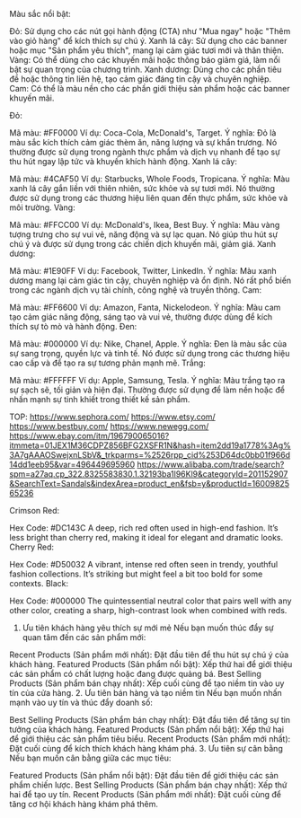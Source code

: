Màu sắc nổi bật:

Đỏ: Sử dụng cho các nút gọi hành động (CTA) như "Mua ngay" hoặc "Thêm vào giỏ hàng" để kích thích sự chú ý.
Xanh lá cây: Sử dụng cho các banner hoặc mục "Sản phẩm yêu thích", mang lại cảm giác tươi mới và thân thiện.
Vàng: Có thể dùng cho các khuyến mãi hoặc thông báo giảm giá, làm nổi bật sự quan trọng của chương trình.
Xanh dương: Dùng cho các phần tiêu đề hoặc thông tin liên hệ, tạo cảm giác đáng tin cậy và chuyên nghiệp.
Cam: Có thể là màu nền cho các phần giới thiệu sản phẩm hoặc các banner khuyến mãi.


Đỏ:

Mã màu: #FF0000
Ví dụ: Coca-Cola, McDonald's, Target.
Ý nghĩa: Đỏ là màu sắc kích thích cảm giác thèm ăn, năng lượng và sự khẩn trương. Nó thường được sử dụng trong ngành thực phẩm và dịch vụ nhanh để tạo sự thu hút ngay lập tức và khuyến khích hành động.
Xanh lá cây:

Mã màu: #4CAF50
Ví dụ: Starbucks, Whole Foods, Tropicana.
Ý nghĩa: Màu xanh lá cây gắn liền với thiên nhiên, sức khỏe và sự tươi mới. Nó thường được sử dụng trong các thương hiệu liên quan đến thực phẩm, sức khỏe và môi trường.
Vàng:

Mã màu: #FFCC00
Ví dụ: McDonald's, Ikea, Best Buy.
Ý nghĩa: Màu vàng tượng trưng cho sự vui vẻ, năng động và sự lạc quan. Nó giúp thu hút sự chú ý và được sử dụng trong các chiến dịch khuyến mãi, giảm giá.
Xanh dương:

Mã màu: #1E90FF
Ví dụ: Facebook, Twitter, LinkedIn.
Ý nghĩa: Màu xanh dương mang lại cảm giác tin cậy, chuyên nghiệp và ổn định. Nó rất phổ biến trong các ngành dịch vụ tài chính, công nghệ và truyền thông.
Cam:

Mã màu: #FF6600
Ví dụ: Amazon, Fanta, Nickelodeon.
Ý nghĩa: Màu cam tạo cảm giác năng động, sáng tạo và vui vẻ, thường được dùng để kích thích sự tò mò và hành động.
Đen:

Mã màu: #000000
Ví dụ: Nike, Chanel, Apple.
Ý nghĩa: Đen là màu sắc của sự sang trọng, quyền lực và tinh tế. Nó được sử dụng trong các thương hiệu cao cấp và để tạo ra sự tương phản mạnh mẽ.
Trắng:

Mã màu: #FFFFFF
Ví dụ: Apple, Samsung, Tesla.
Ý nghĩa: Màu trắng tạo ra sự sạch sẽ, tối giản và hiện đại. Thường được sử dụng để làm nền hoặc để nhấn mạnh sự tinh khiết trong thiết kế sản phẩm.




TOP:
https://www.sephora.com/
https://www.etsy.com/
https://www.bestbuy.com/
https://www.newegg.com/
https://www.ebay.com/itm/196790065016?itmmeta=01JEX1M36CDPZ856BFG2XSFR1N&hash=item2dd19a1778%3Ag%3A7gAAAOSwejxnLSbV&_trkparms=%2526rpp_cid%253D64dc0bb01f966d14dd1eeb95&var=496449695960
https://www.alibaba.com/trade/search?spm=a27aq.cp_322.8325583830.1.32193ba1l96Kl9&categoryId=201152907&SearchText=Sandals&indexArea=product_en&fsb=y&productId=1600982565236




Crimson Red:

Hex Code: #DC143C
A deep, rich red often used in high-end fashion. It’s less bright than cherry red, making it ideal for elegant and dramatic looks.
Cherry Red:

Hex Code: #D50032
A vibrant, intense red often seen in trendy, youthful fashion collections. It’s striking but might feel a bit too bold for some contexts.
Black:

Hex Code: #000000
The quintessential neutral color that pairs well with any other color, creating a sharp, high-contrast look when combined with reds.





1. Ưu tiên khách hàng yêu thích sự mới mẻ
Nếu bạn muốn thúc đẩy sự quan tâm đến các sản phẩm mới:

Recent Products (Sản phẩm mới nhất): Đặt đầu tiên để thu hút sự chú ý của khách hàng.
Featured Products (Sản phẩm nổi bật): Xếp thứ hai để giới thiệu các sản phẩm có chất lượng hoặc đang được quảng bá.
Best Selling Products (Sản phẩm bán chạy nhất): Xếp cuối cùng để tạo niềm tin vào uy tín của cửa hàng.
2. Ưu tiên bán hàng và tạo niềm tin
Nếu bạn muốn nhấn mạnh vào uy tín và thúc đẩy doanh số:

Best Selling Products (Sản phẩm bán chạy nhất): Đặt đầu tiên để tăng sự tin tưởng của khách hàng.
Featured Products (Sản phẩm nổi bật): Xếp thứ hai để giới thiệu các sản phẩm tiêu biểu.
Recent Products (Sản phẩm mới nhất): Đặt cuối cùng để kích thích khách hàng khám phá.
3. Ưu tiên sự cân bằng
Nếu bạn muốn cân bằng giữa các mục tiêu:

Featured Products (Sản phẩm nổi bật): Đặt đầu tiên để giới thiệu các sản phẩm chiến lược.
Best Selling Products (Sản phẩm bán chạy nhất): Xếp thứ hai để tạo uy tín.
Recent Products (Sản phẩm mới nhất): Đặt cuối cùng để tăng cơ hội khách hàng khám phá thêm.